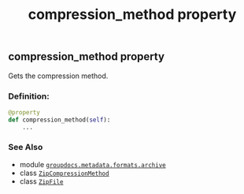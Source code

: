 ﻿---
title: compression_method property
second_title: GroupDocs.Metadata for Python via .NET API References
description: 
type: docs
url: /python-net/groupdocs.metadata.formats.archive/zipfile/compression_method/
is_root: false
weight: 110
---

## compression_method property


Gets the compression method.
### Definition:
```python
@property
def compression_method(self):
    ...
```

### See Also
* module [`groupdocs.metadata.formats.archive`](../../)
* class [`ZipCompressionMethod`](/metadata/python-net/groupdocs.metadata.formats.archive/zipcompressionmethod)
* class [`ZipFile`](/metadata/python-net/groupdocs.metadata.formats.archive/zipfile)
